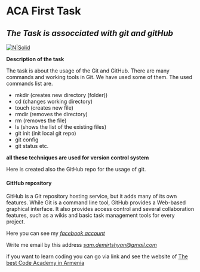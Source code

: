 # ACA First Task
## _The Task is assocciated with git and gitHub_

[![N|Solid](https://encrypted-tbn0.gstatic.com/images?q=tbn:ANd9GcRsbqZ37KH02QhPuLO1ruRcIEAiTh4wineiLw&usqp=CAU)]()

**Description of the task**

The task is about the usage of the Git and GitHub. There are many commands and working tools in Git. We have used some of them.
The used commands list are.
<ul>
    <li>mkdir (creates new directory (folder))</li>
    <li>cd (changes working directory)</li>
    <li>touch (creates new file)</li>
    <li>rmdir (removes the directory)</li>
    <li>rm (removes the file)</li>
    <li>ls (shows the list of the existing files)</li>
    <li>git init (init local git repo)</li>
    <li>git config</li>
    <li>git status etc.</li>
</ul>

**all these techniques are used for version control system**

Here is created also the GitHub repo for the usage of git.

#### GitHub repository

GitHub is a Git repository hosting service, but it adds many of its own features. While Git is a command line tool, GitHub provides a Web-based graphical interface. It also provides access control and several collaboration features, such as a wikis and basic task management tools for every project.

Here you can see my *[facebook account](https://www.facebook.com/samvel.demirchyan.9)*

Write me email by this address *[sam.demirtshyan@gmail.com](https://www.gmail.com)*

if you want to learn coding you can go via link and see the website of
<a href="http://aca.am/" target="_blank">The best Code Academy in Armenia</a>